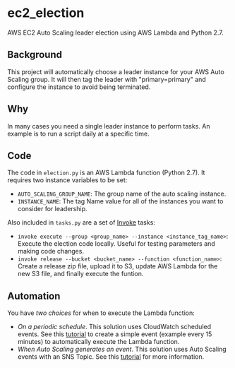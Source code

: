 # ec2_election
AWS EC2 Auto Scaling leader election using AWS Lambda and Python 2.7.

## Background
This project will automatically choose a leader instance for your AWS Auto Scaling group.
It will then tag the leader with "primary=primary" and configure the instance to avoid being terminated.

## Why
In many cases you need a single leader instance to perform tasks.
An example is to run a script daily at a specific time.

## Code
The code in ````election.py```` is an AWS Lambda function (Python 2.7).
It requires two instance variables to be set:

* ````AUTO_SCALING_GROUP_NAME````: The group name of the auto scaling instance.
* ````INSTANCE_NAME````: The tag Name value for all of the instances you want to consider for leadership.

Also included in ````tasks.py```` are a set of [Invoke](http://www.pyinvoke.org) tasks:

* ````invoke execute --group <group_name> --instance <instance_tag_name>````: Execute the election code locally. Useful for testing parameters and making code changes.
* ````invoke release --bucket <bucket_name> --function <function_name>````: Create a release zip file, upload it to S3, update AWS Lambda for the new S3 file, and finally execute the funtion.

## Automation
You have *two choices* for when to execute the Lambda function:

* *On a periodic schedule*. This solution uses CloudWatch scheduled events. See this [tutorial](http://docs.aws.amazon.com/AmazonCloudWatch/latest/events/RunLambdaSchedule.html) to create a simple event (example every 15 minutes) to automatically execute the Lambda function.
* *When Auto Scaling generates an event*. This solution uses Auto Scaling events with an SNS Topic. See this [tutorial](https://ajbrown.org/2017/02/10/leader-election-with-aws-auto-scaling-groups.html) for more information.
